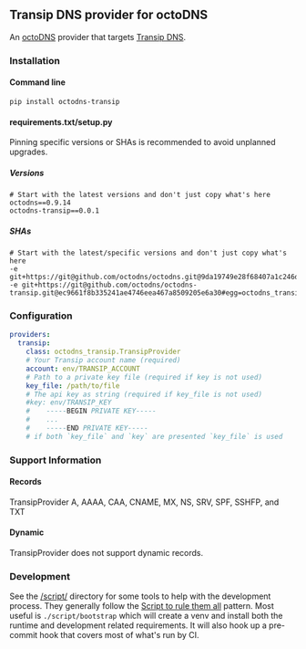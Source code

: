 ## Transip DNS provider for octoDNS

An [octoDNS](https://github.com/octodns/octodns/) provider that targets [Transip DNS](https://www.transip.eu/knowledgebase/entry/155-dns-and-nameservers/).

### Installation

#### Command line

```
pip install octodns-transip
```

#### requirements.txt/setup.py

Pinning specific versions or SHAs is recommended to avoid unplanned upgrades.

##### Versions

```
# Start with the latest versions and don't just copy what's here
octodns==0.9.14
octodns-transip==0.0.1
```

##### SHAs

```
# Start with the latest/specific versions and don't just copy what's here
-e git+https://git@github.com/octodns/octodns.git@9da19749e28f68407a1c246dfdf65663cdc1c422#egg=octodns
-e git+https://git@github.com/octodns/octodns-transip.git@ec9661f8b335241ae4746eea467a8509205e6a30#egg=octodns_transip
```

### Configuration

```yaml
providers:
  transip:
    class: octodns_transip.TransipProvider
    # Your Transip account name (required)
    account: env/TRANSIP_ACCOUNT
    # Path to a private key file (required if key is not used)
    key_file: /path/to/file
    # The api key as string (required if key_file is not used)
    #key: env/TRANSIP_KEY
    #    -----BEGIN PRIVATE KEY-----
    #    ...
    #    -----END PRIVATE KEY-----
    # if both `key_file` and `key` are presented `key_file` is used
```

### Support Information

#### Records

TransipProvider A, AAAA, CAA, CNAME, MX, NS, SRV, SPF, SSHFP, and TXT

#### Dynamic

TransipProvider does not support dynamic records.

### Development

See the [/script/](/script/) directory for some tools to help with the development process. They generally follow the [Script to rule them all](https://github.com/github/scripts-to-rule-them-all) pattern. Most useful is `./script/bootstrap` which will create a venv and install both the runtime and development related requirements. It will also hook up a pre-commit hook that covers most of what's run by CI.
